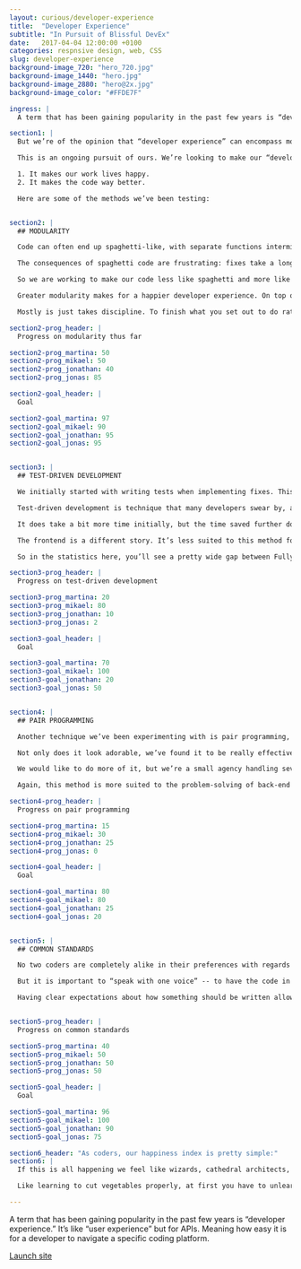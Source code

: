 ```yaml
---
layout: curious/developer-experience
title:  "Developer Experience"
subtitle: "In Pursuit of Blissful DevEx"
date:   2017-04-04 12:00:00 +0100
categories: respnsive design, web, CSS
slug: developer-experience
background-image_720: "hero_720.jpg"
background-image_1440: "hero.jpg"
background-image_2880: "hero@2x.jpg"
background-image_color: "#FFDE7F"

ingress: |
  A term that has been gaining popularity in the past few years is “developer experience.” It’s like “user experience” but for APIs. Meaning how easy it is for a developer to navigate a specific coding platform.  

section1: |
  But we’re of the opinion that “developer experience” can encompass more than that. But maybe just for the purposes of this Curiosity, what if it could express all aspects of what it feels like to be a coder? What if it could refer to the methods that dial down the frustration and dial up the bliss of creative problem-solving? 

  This is an ongoing pursuit of ours. We’re looking to make our “developer experience” at Fully as close to blissful as it can get. For two reasons:

  1. It makes our work lives happy. 
  2. It makes the code way better.

  Here are some of the methods we’ve been testing:


section2: |
  ## MODULARITY

  Code can often end up spaghetti-like, with separate functions intermingling in a long sequence of code. When an issue arises, you need to sift through a whole lot of code to identify the problem.

  The consequences of spaghetti code are frustrating: fixes take a long time, it’s hard to incorporate new functionalities, and you can’t use the same function in a new project. 

  So we are working to make our code less like spaghetti and more like lego blocks. 

  Greater modularity makes for a happier developer experience. On top of all the other benefits, it makes the code more immediately understandable to one another so we can more seamlessly work as a team. 

  Mostly is just takes discipline. To finish what you set out to do rather than skipping around or making quick patches. 

section2-prog_header: |
  Progress on modularity thus far

section2-prog_martina: 50
section2-prog_mikael: 50
section2-prog_jonathan: 40
section2-prog_jonas: 85

section2-goal_header: |
  Goal

section2-goal_martina: 97
section2-goal_mikael: 90
section2-goal_jonathan: 95
section2-goal_jonas: 95


section3: |
  ## TEST-DRIVEN DEVELOPMENT 

  We initially started with writing tests when implementing fixes. This proved to be an awesome way of working, so now we’re on a path to using tests not just for fixes, but as a method of actually building websites and services. 

  Test-driven development is technique that many developers swear by, as the advantages are massive. They include 1) faster code execution, 2) higher-quality code, 3) better documentation, 4) easier fixes. 

  It does take a bit more time initially, but the time saved further down the road makes up for it in spades. As Frodo says, “shortcuts make for very long delays.” So where back-end coding is concerned, we’re on the path to making test-driven development our standard method. 

  The frontend is a different story. It’s less suited to this method for a variety of reasons, but primarily because the look and feel of a website can’t be broken down into such technical parts.   

  So in the statistics here, you’ll see a pretty wide gap between Fully’s those focused on back-end (Mikael, Martina) and front-end (Jonathan, Jonas). 

section3-prog_header: |
  Progress on test-driven development

section3-prog_martina: 20
section3-prog_mikael: 80
section3-prog_jonathan: 10
section3-prog_jonas: 2

section3-goal_header: |
  Goal

section3-goal_martina: 70
section3-goal_mikael: 100
section3-goal_jonathan: 20
section3-goal_jonas: 50


section4: |
  ## PAIR PROGRAMMING

  Another technique we’ve been experimenting with is pair programming, where two developers work side-by-side, with one at the keyboard typing (the driver) and the other steering the overall direction of the code (the navigator). 

  Not only does it look adorable, we’ve found it to be really effective. The quality of the code skyrockets. And it makes the more challenging tasks way more fun. 

  We would like to do more of it, but we’re a small agency handling several projects in once. Effectively cutting our coding team in half to pair-program 100% isn’t feasible at the moment. So we’re trying to make smart use of it -- pairing up to code difficult transitions -- but we would still like to expand the practice.  

  Again, this method is more suited to the problem-solving of back-end code, rather than the taste-based decisions of front-end.  

section4-prog_header: |
  Progress on pair programming

section4-prog_martina: 15
section4-prog_mikael: 30
section4-prog_jonathan: 25
section4-prog_jonas: 0

section4-goal_header: |
  Goal

section4-goal_martina: 80
section4-goal_mikael: 80
section4-goal_jonathan: 25
section4-goal_jonas: 20


section5: |
  ## COMMON STANDARDS 

  No two coders are completely alike in their preferences with regards to tools, styles, organizational methods, etc. 

  But it is important to “speak with one voice” -- to have the code in a certain project consistent throughout. So we’re working towards creating a full set of coding standards (mutually agreed upon, of course.) We’re currently looking at PSR2 standards and adapting them according to what we like best. 

  Having clear expectations about how something should be written allows us to stop sweating over small details and focus on the bigger stuff. Though the general thought is to leave some breathing room, especially where the artsy front-end is concerned. And because we’re not robots. 


section5-prog_header: |
  Progress on common standards

section5-prog_martina: 40
section5-prog_mikael: 50
section5-prog_jonathan: 50
section5-prog_jonas: 50

section5-goal_header: |
  Goal

section5-goal_martina: 96
section5-goal_mikael: 100
section5-goal_jonathan: 90
section5-goal_jonas: 75

section6_header: "As coders, our happiness index is pretty simple:"
section6: |
  If this is all happening we feel like wizards, cathedral architects, code samurais. But the trick is to keep the creative spirit very much alive, rather than letting it become squashed by the techniques/standards mentioned above. 

  Like learning to cut vegetables properly, at first you have to unlearn how you’ve been cutting vegetables your whole life and the new techniques feel heavy and unnecessary. But once you master them, once they become second-nature, your speed and stamina increases and your creativity can be fully unleashed. 

---
```


A term that has been gaining popularity in the past few years is “developer experience.” It’s like “user experience” but for APIs. Meaning how easy it is for a developer to navigate a specific coding platform.

[Launch site][motion-link]

[motion-link]: http://fullystudios.se

